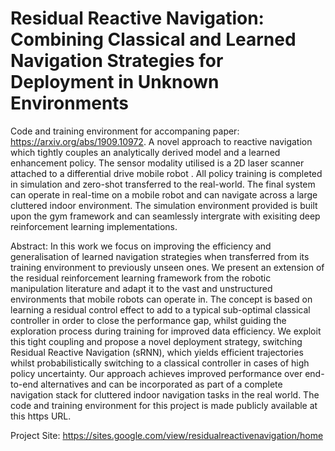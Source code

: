 # Residual Reactive Navigation: Combining Classical and Learned Navigation Strategies for Deployment in Unknown Environments
Code and training environment for accompaning paper: https://arxiv.org/abs/1909.10972. A novel approach to reactive navigation which tightly couples an analytically derived model and a learned enhancement policy. The sensor modality utilised is a 2D laser scanner attached to a differential drive mobile robot . All policy training is completed in simulation and zero-shot transferred to the real-world. The final system can operate in real-time on a mobile robot and can navigate across a large cluttered indoor environment. The simulation environment provided is built upon the gym framework and can seamlessly intergrate with exisiting deep reinforcement learning implementations.

Abstract: In this work we focus on improving the efficiency and generalisation of learned navigation strategies when transferred from its training environment to previously unseen ones. We present an extension of the residual reinforcement learning framework from the robotic manipulation literature and adapt it to the vast and unstructured environments that mobile robots can operate in. The concept is based on learning a residual control effect to add to a typical sub-optimal classical controller in order to close the performance gap, whilst guiding the exploration process during training for improved data efficiency. We exploit this tight coupling and propose a novel deployment strategy, switching Residual Reactive Navigation (sRNN), which yields efficient trajectories whilst probabilistically switching to a classical controller in cases of high policy uncertainty. Our approach achieves improved performance over end-to-end alternatives and can be incorporated as part of a complete navigation stack for cluttered indoor navigation tasks in the real world. The code and training environment for this project is made publicly available at this https URL.

Project Site: https://sites.google.com/view/residualreactivenavigation/home
